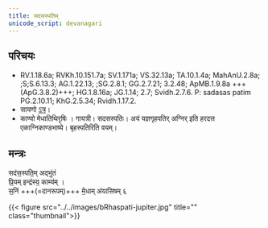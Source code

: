 ```yaml
---
title: सदसस्पतिम्
unicode_script: devanagari
---
```



## परिचयः
- RV.1.18.6a; RVKh.10.151.7a; SV.1.171a; VS.32.13a; TA.10.1.4a; MahAnU.2.8a; ;S;S.6.13.3; AG.1.22.13; ;SG.2.8.1; GG.2.7.21; 3.2.48; ApMB.1.9.8a +++(ApG.3.8.2)+++; HG.1.8.16a; JG.1.14; 2.7; Svidh.2.7.6. P: sadasas patim PG.2.10.11; KhG.2.5.34; Rvidh.1.17.2. 
- सायणो [ऽत्र](https://archive.org/stream/RgVedaWithSayanasCommentaryPart1/rv_sayanabhasya_part1#page/n175/mode/2up&sa=D&ust=1542425956397000)। 
- काण्वो मेधातिथिरृषिः । गायत्री। सदसस्पतिः। अयं यज्ञगृहपतिर् अग्निर् इति हरदत्त एकाग्निकाण्डभाष्ये। बृहस्पतिरिति वयम्।

## मन्त्रः
सद॑स॒स्पति॒म् अद्भु॑तं  
प्रि॒यम् इन्द्र॑स्य॒ काम्य॑म् ।  
स॒निं +++(=दानरूपम्)+++ मे॒धाम् अ॑यासिषम् ६

{{< figure src="../../images/bRhaspati-jupiter.jpg" title="" class="thumbnail">}}
